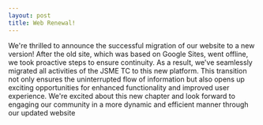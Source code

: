 ```yaml
---
layout: post
title: Web Renewal!
---
```


We're thrilled to announce the successful migration of our website to a new version! After the old site, which was based on Google Sites, went offline, we took proactive steps to ensure continuity. As a result, we've seamlessly migrated all activities of the JSME TC to this new platform. This transition not only ensures the uninterrupted flow of information but also opens up exciting opportunities for enhanced functionality and improved user experience. We're excited about this new chapter and look forward to engaging our community in a more dynamic and efficient manner through our updated website
